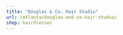 ```yaml
---
title: "Douglas & Co. Hair Studio"
url: /atlanta/douglas-and-co-hair-studio/
shop: hairdresser
---
```

